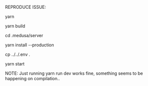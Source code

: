 REPRODUCE ISSUE:

yarn

yarn build

cd .medusa/server

yarn install --production

cp ../../.env .

yarn start


NOTE: Just running yarn run dev works fine, something seems to be happening on compilation..

